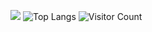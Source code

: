 
![](https://github-readme-stats.vercel.app/api?username=Smallyuyu&show_icons=true&theme=transparent)
![Top Langs](https://github-readme-stats.vercel.app/api/top-langs/?username=Smallyuyu&layout=compact&theme=tokyonight)
![Visitor Count](https://profile-counter.glitch.me/Smallyuyu/count.svg)
<!--
**Smallyuyu/Smallyuyu** is a ✨ _special_ ✨ repository because its `README.md` (this file) appears on your GitHub profile.

Here are some ideas to get you started:

- 🔭 I’m currently working on ...
- 🌱 I’m currently learning ...
- 👯 I’m looking to collaborate on ...
- 🤔 I’m looking for help with ...
- 💬 Ask me about ...
- 📫 How to reach me: ...
- 😄 Pronouns: ...
- ⚡ Fun fact: ...
-->
